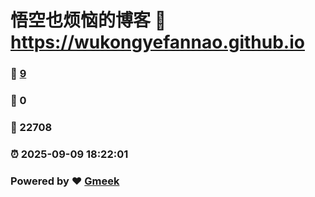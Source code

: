 # 悟空也烦恼的博客 :link: https://wukongyefannao.github.io 
### :page_facing_up: [9](https://wukongyefannao.github.io/tag.html) 
### :speech_balloon: 0 
### :hibiscus: 22708 
### :alarm_clock: 2025-09-09 18:22:01 
### Powered by :heart: [Gmeek](https://github.com/Meekdai/Gmeek)
